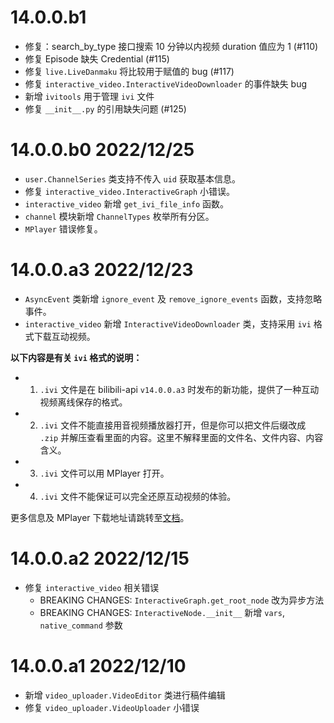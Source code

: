 # 14.0.0.b1

- 修复：search_by_type 接口搜索 10 分钟以内视频 duration 值应为 1 (#110)
- 修复 Episode 缺失 Credential (#115)
- 修复 `live.LiveDanmaku` 将比较用于赋值的 bug (#117)
- 修复 `interactive_video.InteractiveVideoDownloader` 的事件缺失 bug
- 新增 `ivitools` 用于管理 `ivi` 文件
- 修复 `__init__.py` 的引用缺失问题 (#125)

# 14.0.0.b0 2022/12/25

- `user.ChannelSeries` 类支持不传入 `uid` 获取基本信息。
- 修复 `interactive_video.InteractiveGraph` 小错误。
- `interactive_video` 新增 `get_ivi_file_info` 函数。
- `channel` 模块新增 `ChannelTypes` 枚举所有分区。
- `MPlayer` 错误修复。

# 14.0.0.a3 2022/12/23

- `AsyncEvent` 类新增 `ignore_event` 及 `remove_ignore_events` 函数，支持忽略事件。
- `interactive_video` 新增 `InteractiveVideoDownloader` 类，支持采用 `ivi` 格式下载互动视频。

**以下内容是有关 `ivi` 格式的说明：**

- 1. `.ivi` 文件是在 bilibili-api `v14.0.0.a3` 时发布的新功能，提供了一种互动视频离线保存的格式。
- 2. `.ivi` 文件不能直接用音视频播放器打开，但是你可以把文件后缀改成 `.zip` 并解压查看里面的内容。这里不解释里面的文件名、文件内容、内容含义。
- 3. `.ivi` 文件可以用 MPlayer 打开。
- 4. `.ivi` 文件不能保证可以完全还原互动视频的体验。

更多信息及 MPlayer 下载地址请跳转至[文档](https://github.com/Nemo2011/bilibili-api/blob/dev/docs/ivifile.md)。

# 14.0.0.a2 2022/12/15

- 修复 `interactive_video` 相关错误
  - BREAKING CHANGES: `InteractiveGraph.get_root_node` 改为异步方法
  - BREAKING CHANGES: `InteractiveNode.__init__` 新增 `vars`, `native_command` 参数

# 14.0.0.a1 2022/12/10

- 新增 `video_uploader.VideoEditor` 类进行稿件编辑
- 修复 `video_uploader.VideoUploader` 小错误
